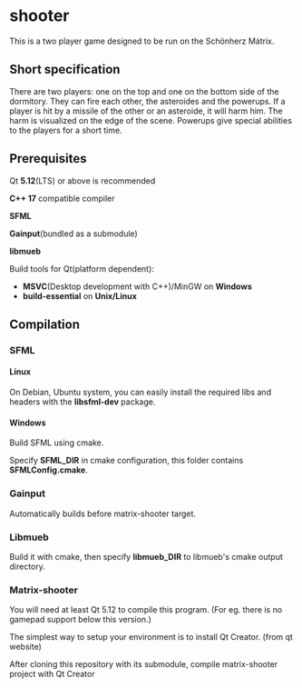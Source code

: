 # shooter

This is a two player game designed to be run on the Schönherz Mátrix.

## Short specification

There are two players: one on the top and one on the bottom side of the dormitory. They can fire each other, the asteroides and the powerups. If a player is hit by a missile of the other or an asteroide, it will harm him. The harm is visualized on the edge of the scene. Powerups give special abilities to the players for a short time.

## Prerequisites

Qt **5.12**(LTS) or above is recommended

**C++ 17** compatible compiler

**SFML**

**Gainput**(bundled as a submodule)

**libmueb**

Build tools for Qt(platform dependent):

- **MSVC**(Desktop development with C++)/MinGW on **Windows**
- **build-essential** on **Unix/Linux**

## Compilation

### SFML
#### Linux
On Debian, Ubuntu system, you can easily install the required libs and headers with the **libsfml-dev** package.
#### Windows

Build SFML using cmake.

Specify **SFML_DIR** in cmake configuration, this folder contains **SFMLConfig.cmake**.

### Gainput

Automatically builds before matrix-shooter target.

### Libmueb

Build it with cmake, then specify **libmueb_DIR** to libmueb's cmake output directory.

### Matrix-shooter

You will need at least Qt 5.12 to compile this program. (For eg. there is no gamepad support below this version.)

The simplest way to setup your environment is to install Qt Creator. (from qt website)

After cloning this repository with its submodule, compile matrix-shooter project with Qt Creator
